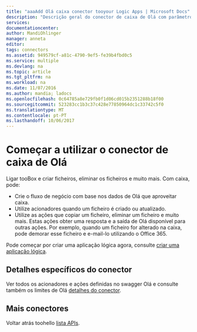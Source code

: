 ```yaml
---
title: "aaaAdd Olá caixa conector tooyour Logic Apps | Microsoft Docs"
description: "Descrição geral do conector de caixa de Olá com parâmetros de REST API"
services: 
documentationcenter: 
author: MandiOhlinger
manager: anneta
editor: 
tags: connectors
ms.assetid: 949579cf-a81c-4790-9ef5-fe39b4fbd0c5
ms.service: multiple
ms.devlang: na
ms.topic: article
ms.tgt_pltfrm: na
ms.workload: na
ms.date: 11/07/2016
ms.author: mandia; ladocs
ms.openlocfilehash: 0c64785a8e729fb0f1d06cd015b2351288b18f00
ms.sourcegitcommit: 523283cc1b3c37c428e77850964dc1c33742c5f0
ms.translationtype: MT
ms.contentlocale: pt-PT
ms.lasthandoff: 10/06/2017
---
```

# <a name="get-started-with-hello-box-connector"></a>Começar a utilizar o conector de caixa de Olá
Ligar tooBox e criar ficheiros, eliminar os ficheiros e muito mais. Com caixa, pode:

* Crie o fluxo de negócio com base nos dados de Olá que aproveitar caixa. 
* Utilize acionadores quando um ficheiro é criado ou atualizado.
* Utilize as ações que copiar um ficheiro, eliminar um ficheiro e muito mais. Estas ações obter uma resposta e a saída de Olá disponível para outras ações. Por exemplo, quando um ficheiro for alterado na caixa, pode demorar esse ficheiro e e-mail-lo utilizando o Office 365.

Pode começar por criar uma aplicação lógica agora, consulte [criar uma aplicação lógica](../logic-apps/logic-apps-create-a-logic-app.md).

## <a name="connector-specific-details"></a>Detalhes específicos do conector

Ver todos os acionadores e ações definidas no swagger Olá e consulte também os limites de Olá [detalhes do conector](/connectors/box/).

## <a name="more-connectors"></a>Mais conectores
Voltar atrás toohello [lista APIs](apis-list.md).

